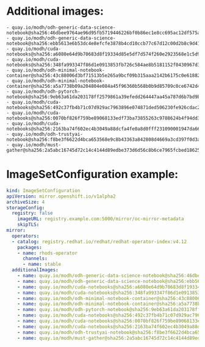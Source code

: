 # Additional images:
    - quay.io/modh/odh-generic-data-science-notebook@sha256:46dbee9764ae96d95fb5719446226bf0b86ec1e8cc695ac12df575a352d79f8f
    - quay.io/modh/odh-generic-data-science-notebook@sha256:ebb5613e6b53dc4e8efcfe3878b4cd10ccb77c67d12c00d2b8c9d41aeffd7df5
    - quay.io/modh/cuda-notebooks@sha256:a6080e64d9b70683d8f19334d85e5df7d574f260e2923568e1c5d955d2a8bdc5
    - quay.io/modh/cuda-notebooks@sha256:348fa993347f86d1e0913853fb726c584ae8b5181152f0430967d380d68d804f
    - quay.io/modh/odh-minimal-notebook-container@sha256:43c88006d3bf71513b5e265a9bcf09b315aaa2142b6175c0e618829927dbaac2
    - quay.io/modh/odh-minimal-notebook-container@sha256:a5a7738b09a204804e084a45f96360b568b0b9d85709c0ce6742d440ff917183
    - quay.io/modh/odh-pytorch-notebook@sha256:9eb63a61da203178ff2579861a39efedd264447aa45a787d6b7bd9b08c13b1af
    - quay.io/modh/cuda-notebooks@sha256:492c37fb4b71c07d929ac7963896e074871ded506230fe926cdac21eb1ab9db8
    - quay.io/modh/cuda-notebooks@sha256:0070bf826f759be89068133edf73ba73855263c9788624b4f94dd3acb14d23b7
    - quay.io/modh/cuda-notebooks@sha256:2163ba74f602ec4b3049a88dcfa4fe0a8d0fff231090001947da66ef8e75ab9a
    - quay.io/modh/odh-trustyai-notebook@sha256:f8be3f6622d4bca653568e9c8b43363a842808d4669a3cd397f0d3a4f9a4c165
    - quay.io/modh/must-gather@sha256:2a5abc16745d72c14c4144d89edbe373d6d56c8b6ce7965fcbed1862519092ab

# ImageSetConfiguration example:
```yaml
kind: ImageSetConfiguration
apiVersion: mirror.openshift.io/v1alpha2
archiveSize: 4
storageConfig:
  registry: false
    imageURL: registry.example.com:5000/mirror/oc-mirror-metadata
    skipTLS:                         
mirror:
  operators:
  - catalog: registry.redhat.io/redhat/redhat-operator-index:v4.12
    packages:
    - name: rhods-operator
      channels:
      - name: stable
  additionalImages:   
    - name: quay.io/modh/odh-generic-data-science-notebook@sha256:46dbee9764ae96d95fb5719446226bf0b86ec1e8cc695ac12df575a352d79f8f
    - name: quay.io/modh/odh-generic-data-science-notebook@sha256:ebb5613e6b53dc4e8efcfe3878b4cd10ccb77c67d12c00d2b8c9d41aeffd7df5
    - name: quay.io/modh/cuda-notebooks@sha256:a6080e64d9b70683d8f19334d85e5df7d574f260e2923568e1c5d955d2a8bdc5
    - name: quay.io/modh/cuda-notebooks@sha256:348fa993347f86d1e0913853fb726c584ae8b5181152f0430967d380d68d804f
    - name: quay.io/modh/odh-minimal-notebook-container@sha256:43c88006d3bf71513b5e265a9bcf09b315aaa2142b6175c0e618829927dbaac2
    - name: quay.io/modh/odh-minimal-notebook-container@sha256:a5a7738b09a204804e084a45f96360b568b0b9d85709c0ce6742d440ff917183
    - name: quay.io/modh/odh-pytorch-notebook@sha256:9eb63a61da203178ff2579861a39efedd264447aa45a787d6b7bd9b08c13b1af
    - name: quay.io/modh/cuda-notebooks@sha256:492c37fb4b71c07d929ac7963896e074871ded506230fe926cdac21eb1ab9db8
    - name: quay.io/modh/cuda-notebooks@sha256:0070bf826f759be89068133edf73ba73855263c9788624b4f94dd3acb14d23b7
    - name: quay.io/modh/cuda-notebooks@sha256:2163ba74f602ec4b3049a88dcfa4fe0a8d0fff231090001947da66ef8e75ab9a
    - name: quay.io/modh/odh-trustyai-notebook@sha256:f8be3f6622d4bca653568e9c8b43363a842808d4669a3cd397f0d3a4f9a4c165
    - name: quay.io/modh/must-gather@sha256:2a5abc16745d72c14c4144d89edbe373d6d56c8b6ce7965fcbed1862519092ab
```
